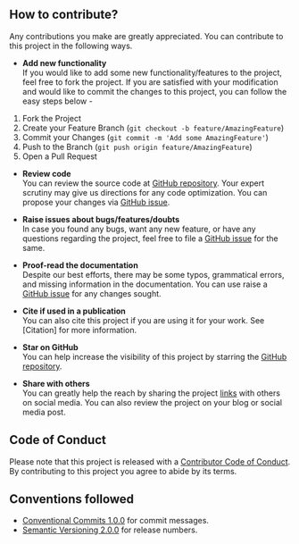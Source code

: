 
## How to contribute?

Any contributions you make are greatly appreciated. You can contribute to this project in the following ways.

- **Add new functionality**  
If you would like to add some new functionality/features to the project, feel free to fork the project. If you are satisfied with your modification and would like to commit the changes to this project, you can follow the easy steps below -

1. Fork the Project
2. Create your Feature Branch (`git checkout -b feature/AmazingFeature`)
3. Commit your Changes (`git commit -m 'Add some AmazingFeature'`)
4. Push to the Branch (`git push origin feature/AmazingFeature`)
5. Open a Pull Request

- **Review code**  
You can review the source code at [GitHub repository](https://github.com/kulbhushanchand/BioNES). Your expert scrutiny may give us directions for any code optimization. You can propose your changes via [GitHub issue](https://github.com/kulbhushanchand/BioNES/issues).

- **Raise issues about bugs/features/doubts**  
In case you found any bugs, want any new feature, or have any questions regarding the project, feel free to file a [GitHub issue](https://github.com/kulbhushanchand/BioNES/issues) for the same. 

- **Proof-read the documentation**  
Despite our best efforts, there may be some typos, grammatical errors, and missing information in the documentation. You can use raise a [GitHub issue](https://github.com/kulbhushanchand/BioNES/issues) for any changes sought. 

- **Cite if used in a publication**  
You can also cite this project if you are using it for your work. See [Citation] for more information.

- **Star on GitHub**  
You can help increase the visibility of this project by starring the [GitHub repository](https://github.com/kulbhushanchand/BioNES).

- **Share with others**  
You can greatly help the reach by sharing the project [links](#links) with others on social media. You can also review the project on your blog or social media post.


## Code of Conduct

Please note that this project is released with a [Contributor Code of Conduct](https://github.com/kulbhushanchand/BioNES/blob/master/CODE_OF_CONDUCT.md). By contributing to this project you agree to abide by its terms.


## Conventions followed

- [Conventional Commits 1.0.0](https://www.conventionalcommits.org/en/v1.0.0/) for commit messages.
- [Semantic Versioning 2.0.0](https://semver.org/) for release numbers.

